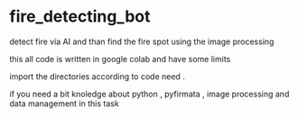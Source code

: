 # fire_detecting_bot

detect fire via AI and than find the fire spot using the image processing

this all code is written in  google colab and have some limits 

import the directories according to code  need .

if you need a bit knoledge about python , pyfirmata , image processing and data management in this task

